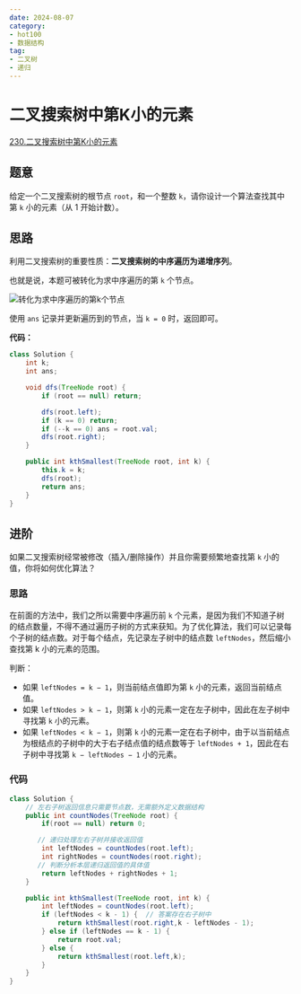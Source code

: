 ```yaml
---
date: 2024-08-07
category: 
- hot100
- 数据结构
tag: 
- 二叉树
- 递归
---
```


# 二叉搜索树中第K小的元素

<!-- more -->

[230.二叉搜索树中第K小的元素](https://leetcode.cn/problems/kth-smallest-element-in-a-bst/description/?envType=study-plan-v2&envId=top-100-liked)

## 题意

给定一个二叉搜索树的根节点 `root`，和一个整数 `k`，请你设计一个算法查找其中第 `k` 小的元素（从 $1$ 开始计数）。

## 思路

利用二叉搜索树的重要性质：**二叉搜索树的中序遍历为递增序列**。

也就是说，本题可被转化为求中序遍历的第 `k` 个节点。

![转化为求中序遍历的第k个节点](https://cloud.braumace.cn/f/ORiW/1690460306-SMjxpo-Picture1.png)

使用 `ans` 记录并更新遍历到的节点，当 `k = 0` 时，返回即可。

**代码：**

```java
class Solution {
    int k;
    int ans;

    void dfs(TreeNode root) {
        if (root == null) return;

        dfs(root.left);
        if (k == 0) return;
        if (--k == 0) ans = root.val;
        dfs(root.right);
    }

    public int kthSmallest(TreeNode root, int k) {
        this.k = k;
        dfs(root);
        return ans;
    }
}
```

## 进阶

如果二叉搜索树经常被修改（插入/删除操作）并且你需要频繁地查找第 `k` 小的值，你将如何优化算法？

### 思路

在前面的方法中，我们之所以需要中序遍历前 `k` 个元素，是因为我们不知道子树的结点数量，不得不通过遍历子树的方式来获知。为了优化算法，我们可以记录每个子树的结点数。对于每个结点，先记录左子树中的结点数 `leftNodes`，然后缩小查找第 k 小的元素的范围。

判断：

- 如果 `leftNodes = k − 1`，则当前结点值即为第 `k` 小的元素，返回当前结点值。
- 如果 `leftNodes > k − 1`，则第 `k` 小的元素一定在左子树中，因此在左子树中寻找第 `k` 小的元素。
- 如果 `leftNodes < k − 1`，则第 `k` 小的元素一定在右子树中，由于以当前结点为根结点的子树中的大于右子结点值的结点数等于 `leftNodes + 1`，因此在右子树中寻找第 `k − leftNodes − 1` 小的元素。

### 代码

```java
class Solution {
    // 左右子树返回信息只需要节点数，无需额外定义数据结构
    public int countNodes(TreeNode root) {
        if(root == null) return 0;

       // 递归处理左右子树并接收返回值
        int leftNodes = countNodes(root.left);
        int rightNodes = countNodes(root.right);
       // 判断分析本层递归返回值的具体值
        return leftNodes + rightNodes + 1;
    }

    public int kthSmallest(TreeNode root, int k) {
        int leftNodes = countNodes(root.left);
        if (leftNodes < k - 1) {  // 答案存在右子树中
            return kthSmallest(root.right,k - leftNodes - 1);
        } else if (leftNodes == k - 1) {
            return root.val;
        } else {
            return kthSmallest(root.left,k);
        }
    }
}
```